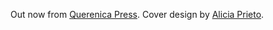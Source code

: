 O﻿ut now from [Querenica Press](https://www.querenciapress.com/). Cover design by [Alicia Prieto](https://www.aliciaprieto.com/).